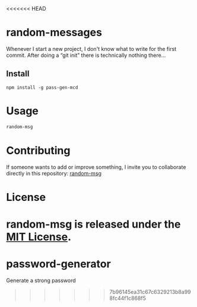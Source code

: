 <<<<<<< HEAD

# random-messages

Whenever I start a new project, I don't know what to write for the first commit. After doing a “git init” there is technically nothing there...

## Install

```npm
npm install -g pass-gen-mcd
```

# Usage

```bash
random-msg
```

# Contributing
If someone wants to add or improve something, I invite you to collaborate directly in this repository: [random-msg](https://github.com/platzi/npm-random-msg)

# License
random-msg is released under the [MIT License](https://opensource.org/licenses/MIT).
=======
# password-generator
Generate a strong password
>>>>>>> 7b96145ea31c67c6329213b8a998fc44f1c868f5
